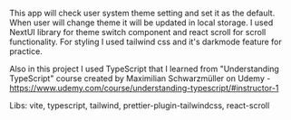 This app will check user system theme setting and set it as the default. When user will change theme it will be updated in local storage. I used NextUI library for theme switch component and react scroll for scroll functionality.
For styling I used tailwind css and it's darkmode feature for practice.

Also in this project I used TypeScript that I learned from "Understanding TypeScript" course created by Maximilian Schwarzmüller on Udemy - https://www.udemy.com/course/understanding-typescript/#instructor-1

Libs: vite, typescript, tailwind, prettier-plugin-tailwindcss, react-scroll
